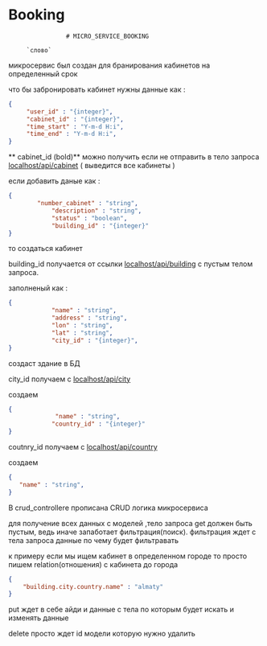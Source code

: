 # Booking
					# MICRO_SERVICE_BOOKING 
                    
         `слово`           
микросервис был создан для бранирования кабинетов на определенный срок 

что бы забронировать кабинет нужны данные как :
```json
{
     "user_id" : "{integer}",
     "cabinet_id" : "{integer}",
     "time_start" : "Y-m-d H:i",
     "time_end" : "Y-m-d H:i",
}
```
** cabinet_id (bold)** можно получить если не отправить в тело запроса [localhost/api/cabinet](http://localhost:8000/api/cabinet) ( выведится все кабинеты )

если добавить даные как :
```json
{
   	    "number_cabinet" : "string",
            "description" : "string",
            "status" : "boolean",
            "building_id" : "{integer}"
}
```
то создаться кабинет 

building_id получается от ссылки  [localhost/api/building](http://localhost/api/building) с пустым телом запроса.

заполненый как :
```json
{
            "name" : "string",
            "address" : "string",
            "lon" : "string",
            "lat" : "string",
            "city_id" : "{integer}",
}
```
создаст  здание в БД

city_id получаем с  [localhost/api/city](http://localhost/api/city)  

создаем 
```json
{
             "name" : "string",
            "country_id" : "{integer}"
}
```
coutnry_id получаем с  [ localhost/api/country](http://localhost/api/country)  

создаем 
```json
{
   "name" : "string",
}
```

B crud_controllerе прописана CRUD логика микросервиса 


для получение всех данных с моделей ,тело запроса get должен быть пустым,  ведь иначе запаботает фильтрация(поиск).
фильтрация ждет с тела запроса данные по чему будет фильтравать 

к примеру 
если мы ищем кабинет в определенном городе то просто пишем relation(отношения) с кабинета до города 
```json
{
	"building.city.country.name" : "almaty"
}
```

put ждет в себе айди и данные с тела по которым будет искать и изменять данные 

delete просто ждет id модели которую нужно удалить 


